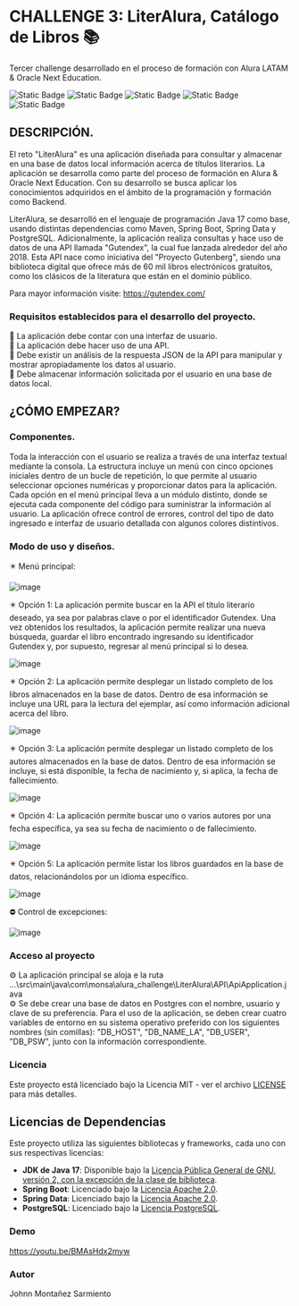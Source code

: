# CHALLENGE 3: LiterAlura, Catálogo de Libros 📚
Tercer challenge desarrollado en el proceso de formación con Alura LATAM & Oracle Next Education. <br>

![Static Badge](https://img.shields.io/badge/Build-Passing-brightgreen?logo=oracle&logoColor=white&logoSize=auto&labelColor=grey)
![Static Badge](https://img.shields.io/badge/Language-Java-%23D21404?logoColor=white&logoSize=auto&labelColor=grey)
![Static Badge](https://img.shields.io/badge/Latest-v1.0.0-blue?logoColor=white&logoSize=auto&labelColor=grey)
![Static Badge](https://img.shields.io/badge/License-MIT-%23ED7117?logoColor=white&logoSize=auto&labelColor=grey)
![Static Badge](https://img.shields.io/badge/PostgreSQL-%23003791?logo=postgresql&logoColor=white)

## DESCRIPCIÓN.
El reto "LiterAlura" es una aplicación diseñada para consultar y almacenar en una base de datos local información acerca 
de títulos literarios. La aplicación se desarrolla como parte del proceso de formación en Alura & Oracle Next Education. 
Con su desarrollo se busca aplicar los conocimientos adquiridos en el ámbito de la programación y formación como Backend.

LiterAlura, se desarrolló en el lenguaje de programación Java 17 como base, usando distintas dependencias como Maven, Spring Boot,
Spring Data y PostgreSQL. Adicionalmente, la aplicación realiza consultas y hace uso de datos de una API llamada "Gutendex", 
la cual fue lanzada alrededor del año 2018. Esta API nace como iniciativa del "Proyecto Gutenberg", siendo una biblioteca digital
que ofrece más de 60 mil libros electrónicos gratuitos, como los clásicos de la literatura que están en el dominio público.

Para mayor información visite: https://gutendex.com/

### Requisitos establecidos para el desarrollo del proyecto.
📌 La aplicación debe contar con una interfaz de usuario.<br>
📌 La aplicación debe hacer uso de una API.<br>
📌 Debe existir un análisis de la respuesta JSON de la API para manipular y mostrar apropiadamente los datos al usuario.<br>
📌 Debe almacenar información solicitada por el usuario en una base de datos local.<br>
 
## ¿CÓMO EMPEZAR?

### Componentes.
Toda la interacción con el usuario se realiza a través de una interfaz textual mediante la consola. La estructura incluye
un menú con cinco opciones iniciales dentro de un bucle de repetición, lo que permite al usuario seleccionar opciones 
numéricas y proporcionar datos para la aplicación. Cada opción en el menú principal lleva a un módulo distinto, donde se 
ejecuta cada componente del código para suministrar la información al usuario. La aplicación ofrece control de errores, 
control del tipo de dato ingresado e interfaz de usuario detallada con algunos colores distintivos.

### Modo de uso y diseños.

✴️ Menú principal:

![image](https://github.com/JohnnMS/LiterAlura_Catalogo-de-Libros/assets/99614055/7cc2ced4-4972-4918-ac5f-17a2aaae1867)

✴️ Opción 1: La aplicación permite buscar en la API el título literario deseado, ya sea por palabras clave o por el identificador Gutendex.
Una vez obtenidos los resultados, la aplicación permite realizar una nueva búsqueda, guardar el libro encontrado ingresando su
identificador Gutendex y, por supuesto, regresar al menú principal si lo desea.

![image](https://github.com/JohnnMS/LiterAlura_Catalogo-de-Libros/assets/99614055/af343b98-1919-449a-948f-86b470d198cc)

✴️ Opción 2: La aplicación permite desplegar un listado completo de los libros almacenados en la base de datos. Dentro de esa información
se incluye una URL para la lectura del ejemplar, así como información adicional acerca del libro.

![image](https://github.com/JohnnMS/LiterAlura_Catalogo-de-Libros/assets/99614055/dfa5d060-f87d-47b8-a82f-7422fdf0243d)

✴️ Opción 3: La aplicación permite desplegar un listado completo de los autores almacenados en la base de datos. Dentro de esa información
se incluye, si está disponible, la fecha de nacimiento y, si aplica, la fecha de fallecimiento.

![image](https://github.com/JohnnMS/LiterAlura_Catalogo-de-Libros/assets/99614055/cdd40494-7cce-4f8d-bad8-8c4430c218a3)

✴️ Opción 4: La aplicación permite buscar uno o varios autores por una fecha específica, ya sea su fecha de nacimiento o de fallecimiento.

![image](https://github.com/JohnnMS/LiterAlura_Catalogo-de-Libros/assets/99614055/af342ed5-5d6b-471f-b6b0-1e3069666640)

✴️ Opción 5: La aplicación permite listar los libros guardados en la base de datos, relacionándolos por un idioma específico.

![image](https://github.com/JohnnMS/LiterAlura_Catalogo-de-Libros/assets/99614055/a86b1508-e321-4f96-b1e8-cd7bbd91c878)

⛔ Control de excepciones: 

![image](https://github.com/JohnnMS/LiterAlura_Catalogo-de-Libros/assets/99614055/9bc094cf-ad8b-400a-a3a2-06cb45e98a87)


### Acceso al proyecto
⚙️ La aplicación principal se aloja e la ruta ...\src\main\java\com\monsa\alura_challenge\LiterAlura\API\ApiApplication.java <br>
⚙️ Se debe crear una base de datos en Postgres con el nombre, usuario y clave de su preferencia. Para el uso de la aplicación,
se deben crear cuatro variables de entorno en su sistema operativo preferido con los siguientes nombres (sin comillas):
"DB_HOST", "DB_NAME_LA", "DB_USER", "DB_PSW", junto con la información correspondiente.<br>

### Licencia

Este proyecto está licenciado bajo la Licencia MIT - ver el archivo [LICENSE](LICENSE) para más detalles.

## Licencias de Dependencias

Este proyecto utiliza las siguientes bibliotecas y frameworks, cada uno con sus respectivas licencias:<br>
- **JDK de Java 17**: Disponible bajo la [Licencia Pública General de GNU, versión 2, con la excepción de la clase de biblioteca](https://openjdk.java.net/legal/gplv2+ce.html).<br>
- **Spring Boot**: Licenciado bajo la [Licencia Apache 2.0](https://www.apache.org/licenses/LICENSE-2.0).<br>
- **Spring Data**: Licenciado bajo la [Licencia Apache 2.0](https://www.apache.org/licenses/LICENSE-2.0).<br>
- **PostgreSQL**: Licenciado bajo la [Licencia PostgreSQL](https://www.postgresql.org/about/licence/).<br>

### Demo

https://youtu.be/BMAsHdx2myw

### Autor
Johnn Montañez Sarmiento
